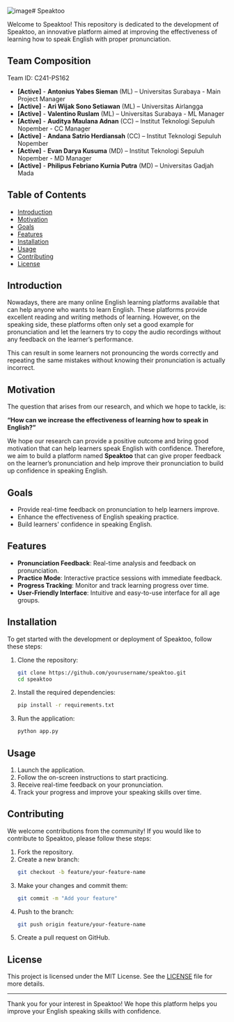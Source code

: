 ![image](https://github.com/notkillua07/speaktoo-bangkit2024/assets/112600181/d906c48a-ce17-4ae9-8cd4-c1ac08e1c26e)# Speaktoo

Welcome to Speaktoo! This repository is dedicated to the development of Speaktoo, an innovative platform aimed at improving the effectiveness of learning how to speak English with proper pronunciation.

## Team Composition
Team ID: C241-PS162  

- **[Active]** - **Antonius Yabes Sieman** (ML) – Universitas Surabaya - Main Project Manager
- **[Active]** - **Ari Wijak Sono Setiawan** (ML) – Universitas Airlangga
- **[Active]** - **Valentino Ruslam** (ML) – Universitas Surabaya - ML Manager
- **[Active]** - **Auditya Maulana Adnan** (CC) – Institut Teknologi Sepuluh Nopember - CC Manager
- **[Active]** - **Andana Satrio Herdiansah** (CC) – Institut Teknologi Sepuluh Nopember 
- **[Active]** - **Evan Darya Kusuma** (MD) – Institut Teknologi Sepuluh Nopember - MD Manager
- **[Active]** - **Philipus Febriano Kurnia Putra** (MD) – Universitas Gadjah Mada

## Table of Contents

- [Introduction](#introduction)
- [Motivation](#motivation)
- [Goals](#goals)
- [Features](#features)
- [Installation](#installation)
- [Usage](#usage)
- [Contributing](#contributing)
- [License](#license)

## Introduction

Nowadays, there are many online English learning platforms available that can help anyone who wants to learn English. These platforms provide excellent reading and writing methods of learning. However, on the speaking side, these platforms often only set a good example for pronunciation and let the learners try to copy the audio recordings without any feedback on the learner’s performance.

This can result in some learners not pronouncing the words correctly and repeating the same mistakes without knowing their pronunciation is actually incorrect.

## Motivation

The question that arises from our research, and which we hope to tackle, is:

**“How can we increase the effectiveness of learning how to speak in English?”**

We hope our research can provide a positive outcome and bring good motivation that can help learners speak English with confidence. Therefore, we aim to build a platform named **Speaktoo** that can give proper feedback on the learner’s pronunciation and help improve their pronunciation to build up confidence in speaking English.

## Goals

- Provide real-time feedback on pronunciation to help learners improve.
- Enhance the effectiveness of English speaking practice.
- Build learners' confidence in speaking English.

## Features

- **Pronunciation Feedback**: Real-time analysis and feedback on pronunciation.
- **Practice Mode**: Interactive practice sessions with immediate feedback.
- **Progress Tracking**: Monitor and track learning progress over time.
- **User-Friendly Interface**: Intuitive and easy-to-use interface for all age groups.

## Installation

To get started with the development or deployment of Speaktoo, follow these steps:

1. Clone the repository:
    ```bash
    git clone https://github.com/yourusername/speaktoo.git
    cd speaktoo
    ```

2. Install the required dependencies:
    ```bash
    pip install -r requirements.txt
    ```

3. Run the application:
    ```bash
    python app.py
    ```

## Usage

1. Launch the application.
2. Follow the on-screen instructions to start practicing.
3. Receive real-time feedback on your pronunciation.
4. Track your progress and improve your speaking skills over time.

## Contributing

We welcome contributions from the community! If you would like to contribute to Speaktoo, please follow these steps:

1. Fork the repository.
2. Create a new branch:
    ```bash
    git checkout -b feature/your-feature-name
    ```
3. Make your changes and commit them:
    ```bash
    git commit -m "Add your feature"
    ```
4. Push to the branch:
    ```bash
    git push origin feature/your-feature-name
    ```
5. Create a pull request on GitHub.

## License

This project is licensed under the MIT License. See the [LICENSE](LICENSE) file for more details.

---

Thank you for your interest in Speaktoo! We hope this platform helps you improve your English speaking skills with confidence.
